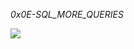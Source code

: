 *0x0E-SQL_MORE_QUERIES*

<img src="https://s3.amazonaws.com/alx-intranet.hbtn.io/uploads/medias/2020/3/bc2575fee3303b731031.png?X-Amz-Algorithm=AWS4-HMAC-SHA256&X-Amz-Credential=AKIARDDGGGOUSBVO6H7D%2F20240214%2Fus-east-1%2Fs3%2Faws4_request&X-Amz-Date=20240214T225446Z&X-Amz-Expires=86400&X-Amz-SignedHeaders=host&X-Amz-Signature=bafdf393c9e1790250257800d68aaa889aca34536578d51dde8dc322ca0b2bfe">


